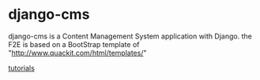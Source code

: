 # django-cms
django-cms is a Content Management System application with Django.
the F2E is based on a BootStrap template of "http://www.quackit.com/html/templates/"

[tutorials](http://www.d-roger.com)
